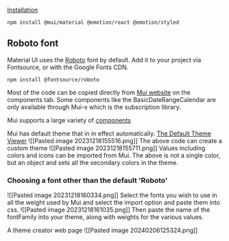 
[Installation](https://mui.com/material-ui/getting-started/installation/)
```
npm install @mui/material @emotion/react @emotion/styled
```

## Roboto font[](https://mui.com/material-ui/getting-started/installation/#roboto-font)

Material UI uses the [Roboto](https://fonts.google.com/specimen/Roboto) font by default. Add it to your project via Fontsource, or with the Google Fonts CDN.
```
npm install @fontsource/roboto
```

Most of the code can be copied directly from  [Mui website](https://mui.com/material-ui/getting-started/) on the components tab. Some components like the BasicDateRangeCalendar are only available through Mui-x which is the subscription library.

Mui supports a large variety of [components](https://mui.com/components/)

Mui has  default theme that in in effect automatically. 
[The Default Theme Viewer](https://mui.com/material-ui/customization/default-theme/)
![[Pasted image 20231218155516.png]]
The above code can create a custom theme
![[Pasted image 20231218155711.png]]
Values including colors and icons can be imported from Mui. The above is not a single color, but an object and sets all the secondary colors in the theme.

### Choosing a font other than the default 'Roboto'
![[Pasted image 20231218160334.png]]
Select the fonts you wish to use in all the weight used by Mui and select the import option and paste them into css.
![[Pasted image 20231218161035.png]]
Then paste the name of the fontFamily into your theme, along with  weights for the various values.

A theme creator web page
![[Pasted image 20240206125324.png]]